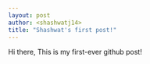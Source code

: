 ```yaml
---
layout: post
author: <shashwatj14>
title: "Shashwat's first post!"
---
```

  
 Hi there,
 This is my first-ever github post!
